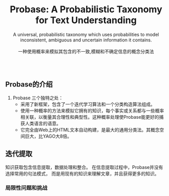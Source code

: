 <p align="center">
    <h1 align="center">Probase: A Probabilistic Taxonomy for Text Understanding
</h1>
    <p align="center">A universal, probabilistic taxonomy which uses probabilities to model inconsistent, ambiguous and uncertain information it contains.<br><br>一种使用概率来模拟其包含的不一致,模糊和不确定信息的概念分类法</p>
<br><br>
</p>


## Probase的介绍

1. Probase 三个独特之处：
   * 采用了新框架，包含了一个迭代学习算法和一个分类构造算法组成。
   * 使用一种概率的方法来模拟它拥有的知识，每个事实或关系都与一些概率相关联，以衡量其合理性和典型性。这种概率处理使Probase能更好的捕获人类语言的语意。
   * 它完全由Web上的HTML文本自动构建，是最大的通用分类法。其概念空间巨大，比YAGO大8倍。

## 迭代提取

知识获取包含信息提取，数据处理和整合。 在信息提取过程中，Probase并没有选择常用的句法模式， 而是用现有的知识来理解文章，并且获得更多的知识。

### 局限性问题和挑战